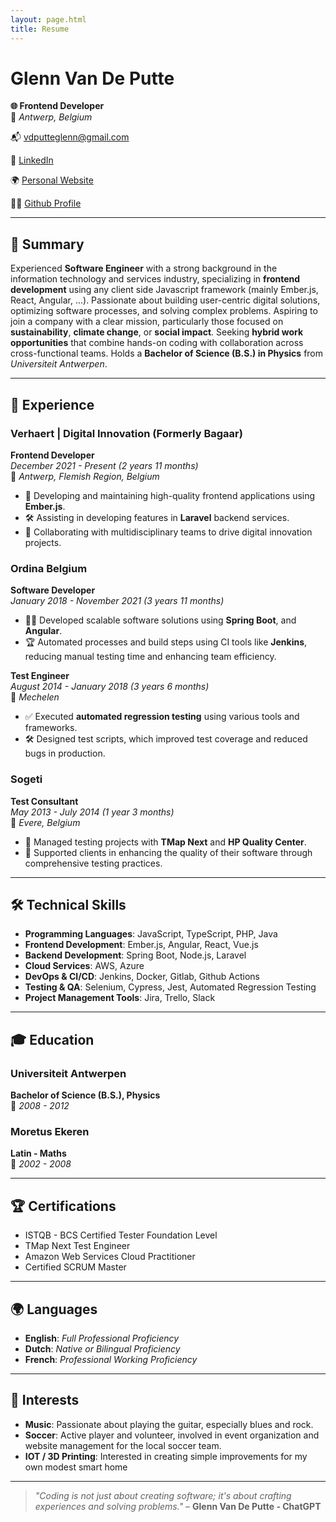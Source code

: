 ```yaml
---
layout: page.html
title: Resume
---
```


# **Glenn Van De Putte**

**🌐 Frontend Developer**  
📍 _Antwerp, Belgium_

<!-- todo: make this the envelope emoji -->

📬 [vdputteglenn@gmail.com](mailto:vdputteglenn@gmail.com)

🔗 [LinkedIn](https://www.linkedin.com/in/glenn-van-de-putte)

🌍 [Personal Website](https://www.gvdp.be)

👨‍💻 [Github Profile](https://github.com/gvdp)

---

## 📝 **Summary**

Experienced **Software Engineer** with a strong background in the information technology and services industry, specializing in **frontend development** using any client side Javascript framework (mainly Ember.js, React, Angular, ...). Passionate about building user-centric digital solutions, optimizing software processes, and solving complex problems. Aspiring to join a company with a clear mission, particularly those focused on **sustainability**, **climate change**, or **social impact**. Seeking **hybrid work opportunities** that combine hands-on coding with collaboration across cross-functional teams. Holds a **Bachelor of Science (B.S.) in Physics** from _Universiteit Antwerpen_.

---

## 💼 **Experience**

### **Verhaert | Digital Innovation (Formerly Bagaar)**

**Frontend Developer**  
_December 2021 - Present (2 years 11 months)_  
📍 _Antwerp, Flemish Region, Belgium_

- 🚀 Developing and maintaining high-quality frontend applications using **Ember.js**.
- 🛠️ Assisting in developing features in **Laravel** backend services.
- 🤝 Collaborating with multidisciplinary teams to drive digital innovation projects.

### **Ordina Belgium**

**Software Developer**  
_January 2018 - November 2021 (3 years 11 months)_

- 🧑‍💻 Developed scalable software solutions using **Spring Boot**, and **Angular**.
- 🏆 Automated processes and build steps using CI tools like **Jenkins**, reducing manual testing time and enhancing team efficiency.

**Test Engineer**  
_August 2014 - January 2018 (3 years 6 months)_  
📍 _Mechelen_

- ✅ Executed **automated regression testing** using various tools and frameworks.
- 🛠️ Designed test scripts, which improved test coverage and reduced bugs in production.

### **Sogeti**

**Test Consultant**  
_May 2013 - July 2014 (1 year 3 months)_  
📍 _Evere, Belgium_

- 🧰 Managed testing projects with **TMap Next** and **HP Quality Center**.
- 🏢 Supported clients in enhancing the quality of their software through comprehensive testing practices.

---

## 🛠️ **Technical Skills**

- **Programming Languages**: JavaScript, TypeScript, PHP, Java
- **Frontend Development**: Ember.js, Angular, React, Vue.js
- **Backend Development**: Spring Boot, Node.js, Laravel
- **Cloud Services**: AWS, Azure
- **DevOps & CI/CD**: Jenkins, Docker, Gitlab, Github Actions
- **Testing & QA**: Selenium, Cypress, Jest, Automated Regression Testing
- **Project Management Tools**: Jira, Trello, Slack

---

<!-- ## 📚 **Projects & Portfolio**

### **Personal Portfolio**
Showcases a variety of projects, including web applications and open-source contributions.
[Visit Portfolio](https://www.gvdp.be)

### **Local Soccer Team Website**
Rebuilt and maintain the website for the local soccer team, improving user experience and managing event updates.
[Live Website](https://example.com) *(replace with actual URL)*

### **Carbon Footprint Calculator (Hackathon Project)**
Developed a web app to estimate users' carbon footprints based on daily activities, built with **React** and **Node.js**.
[GitHub Repository](https://github.com/yourusername/carbon-calculator) *(replace with actual URL)* -->

<!-- --- -->

## 🎓 **Education**

### **Universiteit Antwerpen**

**Bachelor of Science (B.S.), Physics**  
📅 _2008 - 2012_

### **Moretus Ekeren**

**Latin - Maths**  
📅 _2002 - 2008_

---

## 🏆 **Certifications**

- ISTQB - BCS Certified Tester Foundation Level
- TMap Next Test Engineer
- Amazon Web Services Cloud Practitioner
- Certified SCRUM Master

---

## 🌍 **Languages**

- **English**: _Full Professional Proficiency_
- **Dutch**: _Native or Bilingual Proficiency_
- **French**: _Professional Working Proficiency_

---

<!-- ## 🌱 **Volunteer Work & Community Involvement**

- **Event Organizer & Webmaster** - *Local Soccer Team*
  Help organize events and manage the website, ensuring timely updates and community engagement.

- **Tech Mentor** at [Organization Name]
  Guided high school students on web development basics, helping them build simple applications.

- **Hackathon Participant**
  Participated in events focused on sustainability and social impact, contributing to projects aimed at environmental solutions.

--- -->

## 🎸 **Interests**

- **Music**: Passionate about playing the guitar, especially blues and rock.
- **Soccer**: Active player and volunteer, involved in event organization and website management for the local soccer team.
- **IOT / 3D Printing**: Interested in creating simple improvements for my own modest smart home
<!-- - **Sustainability**: Interested in technology solutions for climate change and eco-friendly initiatives.   -->

---

> _"Coding is not just about creating software; it's about crafting experiences and solving problems."_ – **Glenn Van De Putte - ChatGPT**
